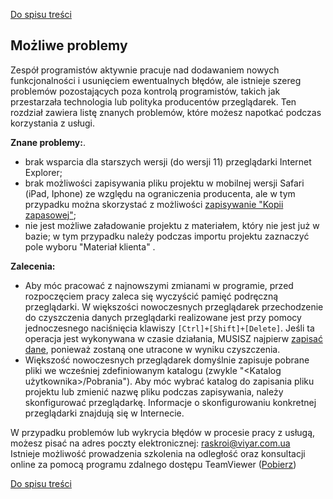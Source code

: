 [Do spisu treści](/service/doc/?cid=stol)
## Możliwe problemy

Zespół programistów aktywnie pracuje nad dodawaniem nowych funkcjonalności i usunięciem ewentualnych błędów, ale istnieje szereg problemów pozostających poza kontrolą programistów, takich jak przestarzała technologia lub polityka producentów przeglądarek. Ten rozdział zawiera listę znanych problemów, które możesz napotkać podczas korzystania z usługi.

__Znane problemy:__.

- brak wsparcia dla starszych wersji (do wersji 11) przeglądarki Internet Explorer;
- brak możliwości zapisywania pliku projektu w mobilnej wersji Safari (iPad, Iphone) ze względu na ograniczenia producenta, ale w tym przypadku można skorzystać z możliwości [zapisywanie "Kopii zapasowej"](/service/doc/?cid=stol&s=import-export#project-saving);
- nie jest możliwe załadowanie projektu z materiałem, który nie jest już w bazie; w tym przypadku należy podczas importu projektu zaznaczyć pole wyboru "Materiał klienta" .

__Zalecenia:__

- Aby móc pracować z najnowszymi zmianami w programie, przed rozpoczęciem pracy zaleca się wyczyścić pamięć podręczną przeglądarki.
W większości nowoczesnych przeglądarek przechodzenie do czyszczenia danych przeglądarki realizowane jest przy pomocy jednoczesnego naciśnięcia klawiszy `[Ctrl]+[Shift]+[Delete]`.
Jeśli ta operacja jest wykonywana w czasie działania, MUSISZ najpierw [zapisać dane](/service/doc/?cid=stol&s=import-export), ponieważ zostaną one utracone w wyniku czyszczenia.
- Większość nowoczesnych przeglądarek domyślnie zapisuje pobrane pliki we wcześniej zdefiniowanym katalogu (zwykle "&lt;Katalog użytkownika&gt;/Pobrania").
Aby móc wybrać katalog do zapisania pliku projektu lub zmienić nazwę pliku podczas zapisywania, należy skonfigurować przeglądarkę.
Informacje o skonfigurowaniu konkretnej przeglądarki znajdują się w Internecie.


W przypadku problemów lub wykrycia błędów w procesie pracy z usługą, możesz pisać na adres poczty elektronicznej: [raskroi@viyar.com.ua](mailto:raskroi@viyar.com.ua)<br>
Istnieje możliwość prowadzenia szkolenia na odległość oraz konsultacji online za pomocą programu zdalnego dostępu TeamViewer (<a href="https://download.teamviewer.com/download/TeamViewerQS.exe">Pobierz</a>)

[Do spisu treści](/service/doc/?cid=stol)